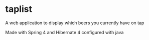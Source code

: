 # taplist
A web application to display which beers you currently have on tap

Made with Spring 4 and Hibernate 4 configured with java
